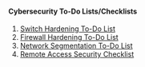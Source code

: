 <h4>Cybersecurity To-Do Lists/Checklists</h4>
<ol>
  <li><a href="1.SwitchHardening.md">Switch Hardening To-Do List</a></li>
  <li><a href="2.FirewallHardening.md">Firewall Hardening To-Do List</a></li>
  <li><a href="3.NetworkSegmentationChecklist.md">Network Segmentation To-Do List</a></li>
  <li><a href="4.RemoteAccessSecurityChecklist.md">Remote Access Security Checklist</a></li> 
</ol>
